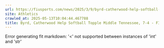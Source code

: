 ```yaml
---
url: https://fiusports.com/news/2025/3/9/byrd-catherwood-help-softball-topple-middle-tennessee-7-4.aspx
site: Athletics
crawled_at: 2025-05-13T10:04:44.467788
title: Byrd, Catherwood Help Softball Topple Middle Tennessee, 7-4 - FIU Athletics
---
```


Error generating fit markdown: '<' not supported between instances of 'int' and 'str'